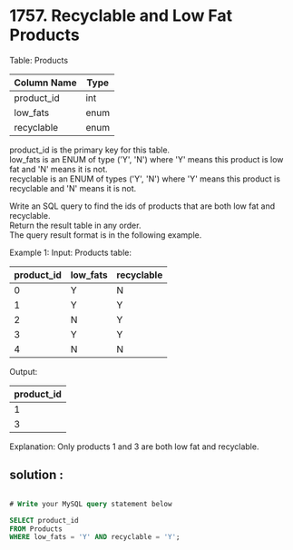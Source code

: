 # 1757. Recyclable and Low Fat Products

Table: Products 


| Column Name | Type    |  
| ------ | ------  |  
| product_id  | int     |  
| low_fats    | enum    |  
| recyclable  | enum    |  


product_id is the primary key for this table.  
low_fats is an ENUM of type ('Y', 'N') where 'Y' means this product is low fat and 'N' means it is not.  
recyclable is an ENUM of types ('Y', 'N') where 'Y' means this product is recyclable and 'N' means it is not.  

Write an SQL query to find the ids of products that are both low fat and recyclable.  
Return the result table in any order.  
The query result format is in the following example.  

Example 1:
Input: 
Products table:

| product_id  | low_fats | recyclable |
| ------ | ------ | ------ |
| 0           | Y        | N          |
| 1           | Y        | Y          |
| 2           | N        | Y          |
| 3           | Y        | Y          |
| 4           | N        | N          |

Output: 

| product_id  |
| ------ |
| 1           |
| 3           |

Explanation: Only products 1 and 3 are both low fat and recyclable.  

## solution :

``` sql

# Write your MySQL query statement below

SELECT product_id 
FROM Products 
WHERE low_fats = 'Y' AND recyclable = 'Y';
```